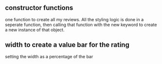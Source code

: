 ## constructor functions

one function to create all my reviews. All the styling logic is done in a seperate function, then calling that function with the new keyword to create a new instance of that object.

## width to create a value bar for the rating

setting the width as a percentage of the bar
